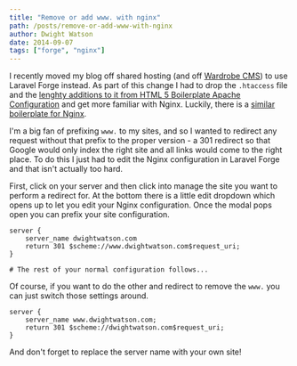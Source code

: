 ```yaml
---
title: "Remove or add www. with nginx"
path: /posts/remove-or-add-www-with-nginx
author: Dwight Watson
date: 2014-09-07
tags: ["forge", "nginx"]
---
```


I recently moved my blog off shared hosting (and off [Wardrobe CMS](https://github.com/wardrobecms/wardrobe)) to use Laravel Forge instead. As part of this change I had to drop the `.htaccess` file and the [lenghty additions to it from HTML 5 Boilerplate Apache Configuration](https://github.com/h5bp/server-configs-apache) and get more familiar with Nginx. Luckily, there is a [similar boilerplate for Nginx](https://github.com/h5bp/server-configs-nginx).

I'm a big fan of prefixing `www.` to my sites, and so I wanted to redirect any request without that prefix to the proper version - a 301 redirect so that Google would only index the right site and all links would come to the right place. To do this I just had to edit the Nginx configuration in Laravel Forge and that isn't actually too hard.

First, click on your server and then click into manage the site you want to perform a redirect for. At the bottom there is a little edit dropdown which opens up to let you edit your Nginx configuration. Once the modal pops open you can prefix your site configuration.

    server {
        server_name dwightwatson.com
        return 301 $scheme://www.dwightwatson.com$request_uri;
    }

    # The rest of your normal configuration follows...

Of course, if you want to do the other and redirect to remove the `www.` you can just switch those settings around.

    server {
        server_name www.dwightwatson.com;
        return 301 $scheme://dwightwatson.com$request_uri;
    }

And don't forget to replace the server name with your own site!
